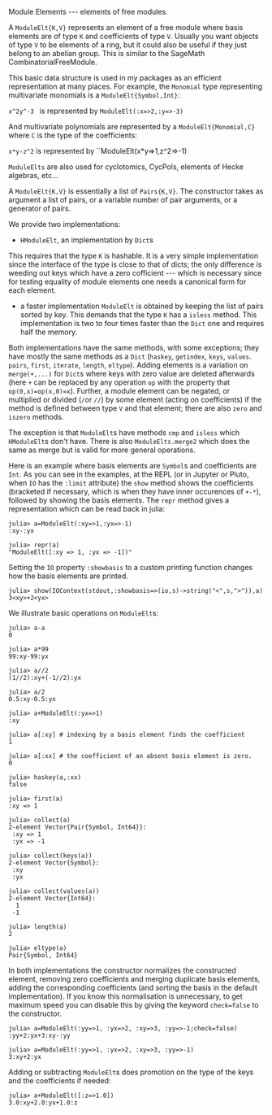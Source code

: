 Module Elements --- elements of free modules.

A  `ModuleElt{K,V}`  represents  an  element  of  a free module where basis
elements  are of type  `K` and coefficients  of type `V`.  Usually you want
objects  of type `V` to be elements of  a ring, but it could also be useful
if  they just belong to  an abelian group. This  is similar to the SageMath
CombinatorialFreeModule.

This  basic  data  structure  is  used  in  my  packages  as  an  efficient
representation   at  many   places.  For   example,  the   `Monomial`  type
representing multivariate monomials is a `ModuleElt{Symbol,Int}`:

`x^2y^-3 ` is represented by `ModuleElt(:x=>2,:y=>-3)`

And  multivariate polynomials are  represented by a `ModuleElt{Monomial,C}`
where `C` is the type of the coefficients:

`x*y-z^2` is represented by ``ModuleElt(x*y=>1,z^2=>-1)

`ModuleElts`  are  also  used  for  cyclotomics, CycPols, elements of Hecke
algebras, etc…

A  `ModuleElt{K,V}` is essentially a  list of `Pairs{K,V}`. The constructor
takes  as argument a list of pairs, or a variable number of pair arguments,
or a generator of pairs.

We provide two implementations:

  - `HModuleElt`, an implementation by `Dict`s 

This  requires  that  the  type  `K`  is  hashable.  It  is  a  very simple
implementation  since the interface of the type  is close to that of dicts;
the  only difference is weeding  out keys which have  a zero cofficient ---
which  is necessary since for testing equality of module elements one needs
a canonical form for each element.

-  a faster implementation  `ModuleElt` is obtained  by keeping the list of
pairs  sorted by key. This demands that the type `K` has a `isless` method.
This  implementation is two  to four times  faster than the  `Dict` one and
requires half the memory.

Both implementations have the same methods, with some exceptions; they have
mostly  the  same  methods  as  a  `Dict`  (`haskey`,  `getindex`,  `keys`,
`values`. `pairs`, `first`, `iterate`, `length`, `eltype`). Adding elements
is a variation on `merge(+,...)` for `Dict`s where keys with zero value are
deleted afterwards (here `+` can be replaced by any operation `op` with the
property  that  `op(0,x)=op(x,0)=x`).  Further,  a  module  element  can be
negated,  or multiplied or divided (`/`or  `//`) by some element (acting on
coefficients)  if the method is defined  between type `V` and that element;
there are also `zero` and `iszero` methods.

The  exception is that  `ModuleElt`s have methods  `cmp` and `isless` which
`HModuleElt`s  don't have. There is also `ModuleElts.merge2` which does the
same as merge but is valid for more general operations.

Here  is an example where basis elements are `Symbol`s and coefficients are
`Int`. As you can see in the examples, at the REPL (or in Jupyter or Pluto,
when  `IO`  has  the  `:limit`  attribute)  the  `show`  method  shows  the
coefficients  (bracketed  if  necessary,  which  is  when  they  have inner
occurences  of `+-*`), followed  by showing the  basis elements. The `repr`
method gives a representation which can be read back in julia:

```julia-repl
julia> a=ModuleElt(:xy=>1,:yx=>-1)
:xy-:yx

julia> repr(a)
"ModuleElt([:xy => 1, :yx => -1])"
```

Setting  the  `IO`  property  `:showbasis`  to  a  custom printing function
changes how the basis elements are printed.

```julia-rep1
julia> show(IOContext(stdout,:showbasis=>(io,s)->string("<",s,">")),a)
3<xy>+2<yx>
```
We illustrate basic operations on `ModuleElt`s:

```julia-repl
julia> a-a
0

julia> a*99
99:xy-99:yx

julia> a//2
(1//2):xy+(-1//2):yx

julia> a/2
0.5:xy-0.5:yx

julia> a+ModuleElt(:yx=>1)
:xy

julia> a[:xy] # indexing by a basis element finds the coefficient
1

julia> a[:xx] # the coefficient of an absent basis element is zero.
0

julia> haskey(a,:xx)
false

julia> first(a)
:xy => 1

julia> collect(a)
2-element Vector{Pair{Symbol, Int64}}:
 :xy => 1
 :yx => -1

julia> collect(keys(a))
2-element Vector{Symbol}:
 :xy
 :yx

julia> collect(values(a))
2-element Vector{Int64}:
  1
 -1

julia> length(a)
2

julia> eltype(a)
Pair{Symbol, Int64}
```

In both implementations the constructor normalizes the constructed element,
removing zero coefficients and merging duplicate basis elements, adding the
corresponding   coefficients  (and   sorting  the   basis  in  the  default
implementation).  If  you  know  this  normalisation is unnecessary, to get
maximum  speed you can disable this  by giving the keyword `check=false` to
the constructor.

```julia-repl
julia> a=ModuleElt(:yy=>1, :yx=>2, :xy=>3, :yy=>-1;check=false)
:yy+2:yx+3:xy-:yy

julia> a=ModuleElt(:yy=>1, :yx=>2, :xy=>3, :yy=>-1)
3:xy+2:yx
```

Adding  or subtracting `ModuleElt`s does promotion  on the type of the keys
and the coefficients if needed:

```julia-repl
julia> a+ModuleElt([:z=>1.0])
3.0:xy+2.0:yx+1.0:z
```
